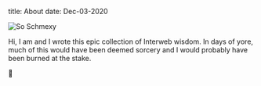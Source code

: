 title: About
date: Dec-03-2020

![So Schmexy][miui_photo]

Hi, I am <username> and I wrote this epic collection of Interweb
wisdom. In days of yore, much of this would have been deemed sorcery
and I would probably have been burned at the stake.



[miui_photo]: {static}/images/miui.jpg